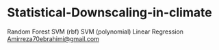 # Statistical-Downscaling-in-climate
Random Forest
SVM (rbf)
SVM (polynomial)
Linear Regression
Amirreza70ebrahimi@gmail.com
